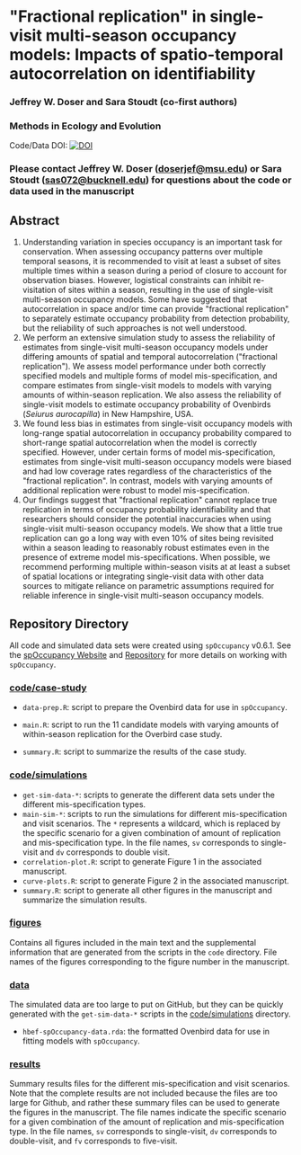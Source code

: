 # "Fractional replication" in single-visit multi-season occupancy models: Impacts of spatio-temporal autocorrelation on identifiability

### Jeffrey W. Doser and Sara Stoudt (co-first authors)

### Methods in Ecology and Evolution

Code/Data DOI: [![DOI](https://zenodo.org/badge/DOI/10.5281/zenodo.10234982.svg)](https://doi.org/10.5281/zenodo.10234982)

### Please contact Jeffrey W. Doser (doserjef@msu.edu) or Sara Stoudt (sas072@bucknell.edu) for questions about the code or data used in the manuscript

## Abstract

1. Understanding variation in species occupancy is an important task for conservation. When assessing occupancy patterns over multiple temporal seasons, it is recommended to visit at least a subset of sites multiple times within a season during a period of closure to account for observation biases. However, logistical constraints can inhibit re-visitation of sites within a season, resulting in the use of single-visit multi-season occupancy models. Some have suggested that autocorrelation in space and/or time can provide "fractional replication" to separately estimate occupancy probability from detection probability, but the reliability of such approaches is not well understood.
2. We perform an extensive simulation study to assess the reliability of estimates from single-visit multi-season occupancy models under differing amounts of spatial and temporal autocorrelation ("fractional replication"). We assess model performance under both correctly specified models and multiple forms of model mis-specification, and compare estimates from single-visit models to models with varying amounts of within-season replication. We also assess the reliability of single-visit models to estimate occupancy probability of Ovenbirds (*Seiurus aurocapilla*) in New Hampshire, USA.
3. We found less bias in estimates from single-visit occupancy models with long-range spatial autocorrelation in occupancy probability compared to short-range spatial autocorrelation when the model is correctly specified. However, under certain forms of model mis-specification, estimates from single-visit multi-season occupancy models were biased and had low coverage rates regardless of the characteristics of the "fractional replication". In contrast, models with varying amounts of additional replication were robust to model mis-specification.
4. Our findings suggest that "fractional replication" cannot replace true replication in terms of occupancy probability identifiability and that researchers should consider the potential inaccuracies when using single-visit multi-season occupancy models. We show that a little true replication can go a long way with even 10% of sites being revisited within a season leading to reasonably robust estimates even in the presence of extreme model mis-specifications. When possible, we recommend performing multiple within-season visits at at least a subset of spatial locations or integrating single-visit data with other data sources to mitigate reliance on parametric assumptions required for reliable inference in single-visit multi-season occupancy models. 

## Repository Directory

All code and simulated data sets were created using `spOccupancy` v0.6.1. See the [spOccupancy Website](https://www.jeffdoser.com/files/spoccupancy-web/) and [Repository](https://github.com/doserjef/spOccupancy) for more details on working with `spOccupancy`.

### [code/case-study](./code/case-study)

+ `data-prep.R`: script to prepare the Ovenbird data for use in `spOccupancy`.
* `main.R`: script to run the 11 candidate models with varying amounts of within-season replication for the Overbird case study.
+ `summary.R`: script to summarize the results of the case study.

### [code/simulations](./code/simulations)
+ `get-sim-data-*`: scripts to generate the different data sets under the different mis-specification types.
+ `main-sim-*`: scripts to run the simulations for different mis-specification and visit scenarios. The `*` represents a wildcard, which is replaced by the specific scenario for a given combination of amount of replication and mis-specification type. In the file names, `sv` corresponds to single-visit and `dv` corresponds to double visit. 
+ `correlation-plot.R`: script to generate Figure 1 in the associated manuscript.
+ `curve-plots.R`: script to generate Figure 2 in the associated manuscript.
+ `summary.R`: script to generate all other figures in the manuscript and summarize the simulation results. 

### [figures](./figures)

Contains all figures included in the main text and the supplemental information that are generated from the scripts in the `code` directory. File names of the figures corresponding to the figure number in the manuscript.

### [data](./data)

The simulated data are too large to put on GitHub, but they can be quickly generated with the `get-sim-data-*` scripts in the [code/simulations](./code/simulations) directory.

+ `hbef-spOccupancy-data.rda`: the formatted Ovenbird data for use in fitting models with `spOccupancy`.

### [results](./results)

Summary results files for the different mis-specification and visit scenarios. Note that the complete results are not included because the files are too large for Github, and rather these summary files can be used to generate the figures in the manuscript. The file names indicate the specific scenario for a given combination of the amount of replication and mis-specification type. In the file names, `sv` corresponds to single-visit, `dv` corresponds to double-visit, and `fv` corresponds to five-visit.




